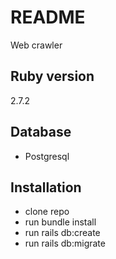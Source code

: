 # README

Web crawler
## Ruby version
  2.7.2

## Database
- Postgresql

## Installation
- clone repo
- run bundle install
- run rails db:create
- run rails db:migrate
